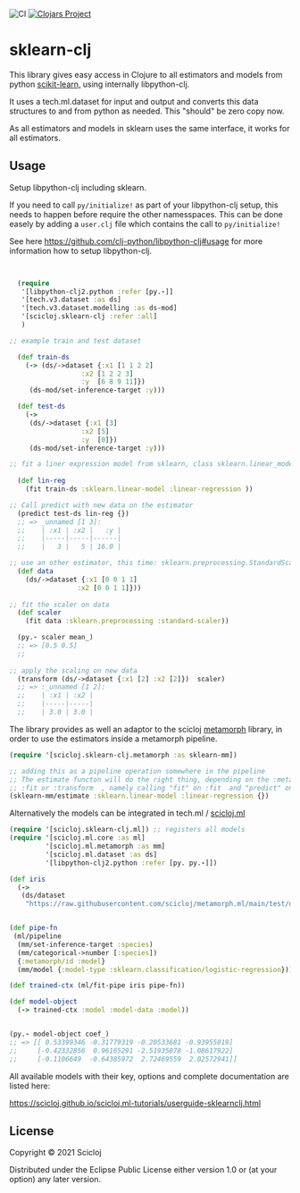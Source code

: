 ![CI](https://github.com/scicloj/sklearn-clj/actions/workflows/ci.yml/badge.svg)
[![Clojars Project](https://img.shields.io/clojars/v/org.scicloj/sklearn-clj.svg)](https://clojars.org/org.scicloj/sklearn-clj)

# sklearn-clj

This library gives easy access in Clojure to all estimators and models from python [scikit-learn,](https://scikit-learn.org/)
using internally libpython-clj.


It uses a tech.ml.dataset for input and output and converts this data structures to and from python as needed. This "should" be zero copy now.

As all estimators and models in sklearn uses the same interface,  it works for all estimators.


## Usage

Setup libpython-clj including sklearn.

If you need to call `py/initialize!` as part of your libpython-clj setup, this needs to happen before require
the other namesspaces. This can be done easely by adding a `user.clj` file which contains the call to `py/initialize!`  

See here https://github.com/clj-python/libpython-clj#usage for more information how to setup libpython-clj.



```clojure

 
  (require
   '[libpython-clj2.python :refer [py.-]]
   '[tech.v3.dataset :as ds]
   '[tech.v3.dataset.modelling :as ds-mod]
   '[scicloj.sklearn-clj :refer :all]
   )

;; example train and test dataset 

  (def train-ds
    (-> (ds/->dataset {:x1 [1 1 2 2]
                  :x2 [1 2 2 3]
                  :y  [6 8 9 11]})
     (ds-mod/set-inference-target :y)))

  (def test-ds
    (->
     (ds/->dataset {:x1 [3]
                  :x2 [5]
                  :y  [0]})
     (ds-mod/set-inference-target :y)))

;; fit a liner expression model from sklearn, class sklearn.linear_model.LinearRegression
 
  (def lin-reg
    (fit train-ds :sklearn.linear-model :linear-regression ))

;; Call predict with new data on the estimator
  (predict test-ds lin-reg {})
  ;; => _unnamed [1 3]:
  ;;    | :x1 | :x2 |   :y |
  ;;    |-----|-----|------|
  ;;    |   3 |   5 | 16.0 |

;; use an other estimator, this time: sklearn.preprocessing.StandardScaler
  (def data
    (ds/->dataset {:x1 [0 0 1 1]
                 :x2 [0 0 1 1]}))
                 
;; fit the scaler on data                 
  (def scaler
    (fit data :sklearn.preprocessing :standard-scaler))

  (py.- scaler mean_)
  ;; => [0.5 0.5]
  ;;
  
;; apply the scaling on new data  
  (transform (ds/->dataset {:x1 [2] :x2 [2]})  scaler)
  ;; => :_unnamed [1 2]:
  ;;    | :x1 | :x2 |
  ;;    |-----|-----|
  ;;    | 3.0 | 3.0 |

```

The library provides as well an adaptor to the scicloj [metamorph](https://github.com/scicloj/metamorph)  library, in order to use the estimators inside a metamorph pipeline.


```clojure
(require '[scicloj.sklearn-clj.metamorph :as sklearn-mm])

;; adding this as a pipeline operation somewhere in the pipeline
;; The estimate functon will do the right thing, depending on the :metamorph/mode   key being
;; :fit or :transform  , namely calling "fit" on :fit  and "predict" on :transform
(sklearn-mm/estimate :sklearn.linear-model :linear-regression {})
```


Alternatively the models can be integrated in tech.ml / [scicloj.ml](https://github.com/scicloj/scicloj.ml)

``` clojure
(require '[scicloj.sklearn-clj.ml]) ;; registers all models
(require '[scicloj.ml.core :as ml]
         '[scicloj.ml.metamorph :as mm]
         '[scicloj.ml.dataset :as ds]
         '[libpython-clj2.python :refer [py. py.-]])

(def iris
  (->
   (ds/dataset
    "https://raw.githubusercontent.com/scicloj/metamorph.ml/main/test/data/iris.csv" {:key-fn keyword})))


(def pipe-fn   
 (ml/pipeline
  (mm/set-inference-target :species)
  (mm/categorical->number [:species])
  {:metamorph/id :model}
  (mm/model {:model-type :sklearn.classification/logistic-regression})))

(def trained-ctx (ml/fit-pipe iris pipe-fn))

(def model-object
  (-> trained-ctx :model :model-data :model))


(py.- model-object coef_)
;; => [[ 0.53399346 -0.31779319 -0.20533681 -0.93955019]
;;     [-0.42332856  0.96165291 -2.51935878 -1.08617922]
;;     [-0.1106649  -0.64385972  2.72469559  2.02572941]]

```

All available models with their key, options and complete documentation are listed here:



https://scicloj.github.io/scicloj.ml-tutorials/userguide-sklearnclj.html

## License

Copyright © 2021 Scicloj

Distributed under the Eclipse Public License either version 1.0 or (at
your option) any later version.
